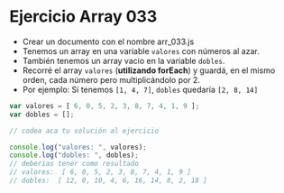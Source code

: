 # Ejercicio Array 033

* Crear un documento con el nombre arr_033.js
* Tenemos un array en una variable `valores` con números al azar.
* También tenemos un array vacio en la variable `dobles`.
* Recorré el array `valores` (**utilizando forEach**) y guardá, en el mismo orden, cada número pero multiplicándolo por 2.
* Por ejemplo: Si tenemos `[1, 4, 7]`, `dobles` quedaría `[2, 8, 14]`

```js
var valores = [ 6, 0, 5, 2, 3, 8, 7, 4, 1, 9 ];
var dobles = [];

// codea aca tu solución al ejercicio

console.log("valores: ", valores);
console.log("dobles: ", dobles);
// deberias tener como resultado
// valores:  [ 6, 0, 5, 2, 3, 8, 7, 4, 1, 9 ]
// dobles:  [ 12, 0, 10, 4, 6, 16, 14, 8, 2, 18 ]
```